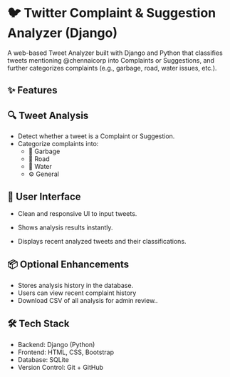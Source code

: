 # 🐦 Twitter Complaint & Suggestion Analyzer (Django)
A web-based Tweet Analyzer built with Django and Python that classifies tweets mentioning @chennaicorp into Complaints or Suggestions, and further categorizes complaints (e.g., garbage, road, water issues, etc.).
## ✨ Features

## 🔍 Tweet Analysis
- Detect whether a tweet is a Complaint or Suggestion.
- Categorize complaints into:
  - 🚮 Garbage
  - 🚧 Road
  - 🚰 Water
  - ⚙️ General

## 👥 User Interface
- Clean and responsive UI to input tweets.

- Shows analysis results instantly.

- Displays recent analyzed tweets and their classifications.

## 📦 Optional Enhancements
- Stores analysis history in the database.
- Users can view recent complaint history
- Download CSV of all analysis for admin review..

## 🛠 Tech Stack
- Backend: Django (Python)
- Frontend: HTML, CSS, Bootstrap
- Database: SQLite
- Version Control: Git + GitHub
